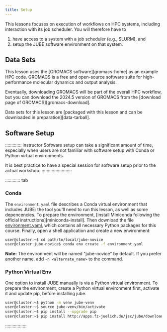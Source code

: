 ```yaml
---
title: Setup
---
```


This lessons focuses on execution of workflows on HPC systems, including
interaction with its job scheduler. You will therefore have to

1. have access to a system with a job scheduler (e.g., SLURM), and
2. setup the JUBE software environment on that system.

## Data Sets

This lesson uses the [GROMACS software][gromacs-home] as an example HPC code.
GROMACS is a free and open-source software suite for high-performance molecular dynamics and output analysis.

Eventually, downloading GROMACS will be part of the overall HPC workflow, but
you can download the 2024.5 version of GROMACS from the [download page of GROMACS][gromacs-download].

Data sets for this lesson are [packaged with this lesson and can be downloaded
in preparation][data-tarball].


## Software Setup

::::::::::::: instructor
Software setup can take a significant amount of time, especially when users are not familiar with software setup with Conda or Python virtual environments.

It is best practice to have a special session for software setup prior to the actual workshop.
::::::::::::::::::::::::

:::::::::::: tab

### Conda

The `environment.yaml` file describes a Conda virtual environment that includes JUBE: the tool you'll need to run this lesson, as well as some depencencies.
To prepare the environment, [install Miniconda following the official instructions][miniconda-install].
Then download the file [environment.yaml](files/environment.yaml), which contains
all necessary Python packages for this course.
Finally, open a shell application and create a new environment:

```sh
user@cluster:~$ cd path/to/local/jube-novice
user@cluster:jube-novice$ conda env create -f environment.yaml
```

**Note:** The environment will be named "jube-novice" by default. If you prefer another name, add `-n <alternate_name>` to the command.

### Python Virtual Env

One option to install JUBE manually is via a Python virtual environment.
To prepare the environment, create a Python virtual environment first, activate
it and update pip, before installing jube.

```sh
user@cluster:~$ python -m venv jube-venv
user@cluster:~$ source jube-venv/bin/activate
user@cluster:~$ pip install --upgrade pip
user@cluster:~$ pip install http://apps.fz-juelich.de/jsc/jube/download.php?version=latest
```

:::::::::::::::::
